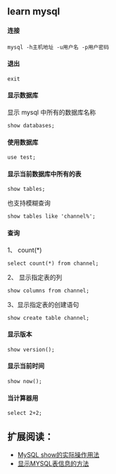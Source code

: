 ## learn mysql

#### 连接

```
mysql -h主机地址 -u用户名 -p用户密码
```

#### 退出

```
exit
```

#### 显示数据库

显示 mysql 中所有的数据库名称

```
show databases;  
```

#### 使用数据库

```
use test;
```

#### 显示当前数据库中所有的表

```
show tables;
```

也支持模糊查询

```
show tables like 'channel%';
```


#### 查询

1、 count(*)

```
select count(*) from channel;
```

2、 显示指定表的列

```
show columns from channel;
```

3、显示指定表的创建语句

```
show create table channel;
```





#### 显示版本

```
show version();
```


#### 显示当前时间

```
show now();
```

#### 当计算器用

```
select 2+2;
```




## 扩展阅读：

* [MySQL show的实际操作用法](http://database.51cto.com/art/201005/202213.htm)
* [显示MYSQL表信息的方法](http://database.51cto.com/art/201011/234428.htm)
